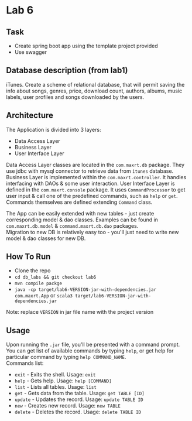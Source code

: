 # Lab 6

## Task
 - Create spring boot app using the template project provided
 - Use swagger

## Database description (from lab1)
iTunes. Create a scheme of relational database, that will permit saving the info about songs, genres, price, download count, authors, albums, music labels, user profiles and songs downloaded by the users.

## Architecture
The Application is divided into 3 layers:
 - Data Access Layer
 - Business Layer
 - User Interface Layer

Data Access Layer classes are located in the `com.maxrt.db` package. They use jdbc with mysql connector to retrieve data from `itunes` database.  
Business Layer is implemented within the `com.maxrt.controller`. It handles interfacing with DAOs & some user interaction. 
User Interface Layer is defined in the `com.maxrt.console` package. It uses `CommandProcessor` to get user input & call one of the predefined commands, such as `help` or `get`. Commands themselves are defined extending `Command` class.  

The App can be easily extended with new tables - just create corresponding model & dao classes. Examples can be found in `com.maxrt.db.model` & `command.maxrt.db.dao` packages.  
Migration to new DB is relatively easy too - you'll just need to write new model & dao classes for new DB.  

## How To Run
 - Clone the repo
 - `cd db_labs && git checkout lab6`
 - `mvn compile packge`
 - `java -cp target/lab6-VERSION-jar-with-dependencies.jar com.maxrt.App` or `scala3 target/lab6-VERSION-jar-with-dependencies.jar`
 
Note: replace `VERSION` in jar file name with the project version

## Usage
Upon running the `.jar` file, you'll be presented with a command prompt.  
You can get list of available commands by typing `help`, or get help for particular command by typing `help COMMAND_NAME`.  
Commands list:
 - `exit` - Exits the shell. Usage: `exit`
 - `help` - Gets help. Usage: `help [COMMAND]`
 - `list` - Lists all tables. Usage: `list`
 - `get` - Gets data from the table. Usage: `get TABLE [ID]`
 - `update` - Updates the record. Usage: `update TABLE ID `
 - `new` - Creates new record. Usage: `new TABLE`
 - `delete` - Deletes the record. Usage: `delete TABLE ID`
